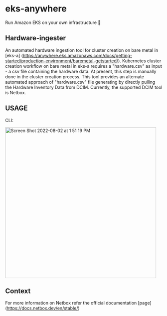 # eks-anywhere
Run Amazon EKS on your own infrastructure 🚀

## Hardware-ingester

An automated hardware ingestion tool for cluster creation on bare metal in [eks-a] (https://anywhere.eks.amazonaws.com/docs/getting-started/production-environment/baremetal-getstarted/).
Kubernetes cluster creation workflow on bare metal in eks-a requires a "hardware.csv" as input - a csv file containing the hardware data. At present, this step is manually
done in the cluster creation process. This tool provides an alternate automated approach of "hardware.csv" file generating by directly pulling the Hardware Inventory Data from DCIM.
Currently, the supported DCIM tool is Netbox.


## USAGE

CLI:

<img width="484" alt="Screen Shot 2022-08-02 at 1 51 19 PM" src="https://user-images.githubusercontent.com/31204974/182446659-607e1df6-a169-4ed3-b90b-80230394bf8c.png">


## Context

For more information on Netbox refer the official documentation [page] (https://docs.netbox.dev/en/stable/)
